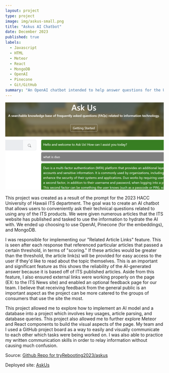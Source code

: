 ```yaml
---
layout: project
type: project
image: img/askus-small.png
title: "Askus AI Chatbot"
date: December 2023
published: true
labels:
  - Javascript
  - HTML
  - Meteor
  - React
  - MongoDB
  - OpenAI
  - Pinecone
  - Git/GitHub
summary: "An OpenAI chatbot intended to help answer questions for the University of Hawaii Information Technology Services (ITS) department."
---
```


<img class="img-fluid" src="../img/askus-small.png">

This project was created as a result of the prompt for the 2023 HACC University of Hawaii ITS department. The goal was to create an AI chatbot that allows users to conveniently ask their technical questions related to using any of the ITS products. We were given numerous articles that the ITS website has published and tasked to use the information to hydrate the AI with. We ended up choosing to use OpenAI, Pinecone (for the embeddings), and MongoDB. 

I was responsible for implementing our "Related Article Links" feature. This is seen after each response that referenced particular articles that passed a certain threshold, in terms of "scoring." If these articles would be greater than the threshold, the article link(s) will be provided for easy access to the user if they'd like to read about the topic themselves. This is an important and significant feature as this shows the reliability of the AI-generated answer because it is based off of ITS published articles. Aside from this feature, I also ensured external links were working properly on the page (EX: to the ITS News site) and enabled an optional feedback page for our team. I believe that receiving feedback from the general public is an important aspect as the project can be more catered to the groups of consumers that use the site the most.

This project allowed me to explore how to implement an AI model and a database into a project which involves key usages, article parsing, and database queries. This project also allowed me to further explore Meteor and React components to build the visual aspects of the page. My team and I used a GitHub project board as a way to easily and visually communicate to each other which tasks were being worked on. I was also able to practice my written communication skills in order to relay information without causing much confusion.

Source: <a href="https://github.com/tryRebooting2023/askus"><i class="large github icon"></i>Github Repo for tryRebooting2023/askus</a>

Deployed site: <a href="https://askusits.site/">AskUs</a>
